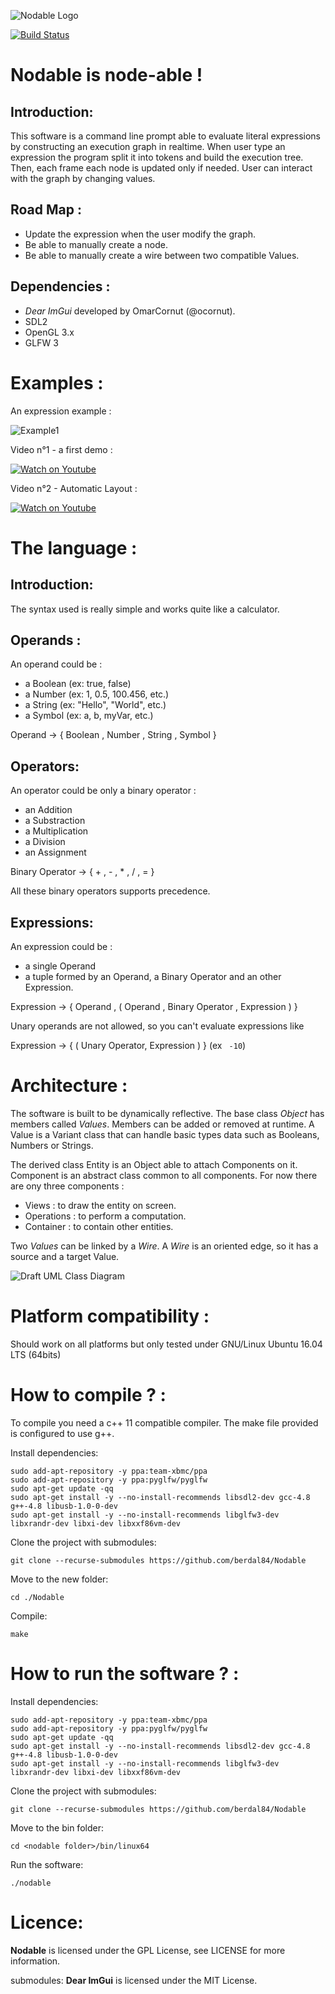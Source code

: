 ![Nodable Logo](https://github.com/berdal84/Nodable/blob/master/data/icon.png)

[![Build Status](https://travis-ci.org/berdal84/Nodable.svg?branch=master)](https://travis-ci.org/berdal84/Nodable)

Nodable is node-able !
======================

Introduction:
-------------

This software is a command line prompt able to evaluate literal expressions by constructing an execution graph in realtime.
When user type an expression the program split it into tokens and build the execution tree. Then, each frame each node is updated only if needed. User can interact with the graph by changing values.

Road Map :
----------
- Update the expression when the user modify the graph.
- Be able to manually create a node.
- Be able to manually create a wire between two compatible Values.

Dependencies :
--------------

- *Dear ImGui* developed by OmarCornut (@ocornut).
- SDL2
- OpenGL 3.x
- GLFW 3

Examples :
==========

An expression example :

![Example1](https://github.com/berdal84/Nodable/blob/master/screenshots/2018_05_20_Simplified_Graphs.png)

Video n°1 - a first demo :

[![Watch on Youtube](https://img.youtube.com/vi/1TWPsUd66XY/0.jpg)](http://www.youtube.com/watch?v=1TWPsUd66XY)

Video n°2 - Automatic Layout :

[![Watch on Youtube](https://img.youtube.com/vi/-4N3Krlsr_s/0.jpg)](http://www.youtube.com/watch?v=-4N3Krlsr_s)


The language :
==============

Introduction:
-------------

The syntax used is really simple and works quite like a calculator.

Operands :
----------

An operand could be :

- a Boolean (ex: true, false)
- a Number  (ex: 1, 0.5, 100.456, etc.)
- a String  (ex: "Hello", "World", etc.)
- a Symbol  (ex: a, b, myVar, etc.)

Operand -> { Boolean , Number , String , Symbol }

Operators:
----------

An operator could be only a binary operator :

- an Addition
- a Substraction
- a Multiplication
- a Division
- an Assignment

Binary Operator -> { + , - , * , / , = }

All these binary operators supports precedence.

Expressions:
------------

An expression could be :

- a single Operand
- a tuple formed by an Operand, a Binary Operator and an other Expression.

Expression -> { Operand , ( Operand , Binary Operator , Expression ) }

Unary operands are not allowed, so you can't evaluate expressions like

Expression -> { ( Unary Operator, Expression ) }  (ex ``` -10```)

Architecture :
==============

The software is built to be dynamically reflective. The base class *Object* has members called *Values*. Members can be added or removed at runtime.
A Value is a Variant class that can handle basic types data such as Booleans, Numbers or Strings.

The derived class Entity is an Object able to attach Components on it. Component is an abstract class common to all components. For now there are ony three components :
- Views : to draw the entity on screen.
- Operations : to perform a computation.
- Container : to contain other entities.

Two *Values* can be linked by a *Wire*. A *Wire* is an oriented edge, so it has a source and a target Value.

![Draft UML Class Diagram](https://github.com/berdal84/Nodable/blob/master/docs/ClassDiagram_2018_05_24.png)

Platform compatibility :
========================
Should work on all platforms but only tested under GNU/Linux Ubuntu 16.04 LTS (64bits)

How to compile ? :
==================

To compile you need a c++ 11 compatible compiler. The make file provided is configured to use g++.

Install dependencies:

```
sudo add-apt-repository -y ppa:team-xbmc/ppa
sudo add-apt-repository -y ppa:pyglfw/pyglfw
sudo apt-get update -qq
sudo apt-get install -y --no-install-recommends libsdl2-dev gcc-4.8 g++-4.8 libusb-1.0-0-dev
sudo apt-get install -y --no-install-recommends libglfw3-dev libxrandr-dev libxi-dev libxxf86vm-dev
```
Clone the project with submodules:
```
git clone --recurse-submodules https://github.com/berdal84/Nodable
```
Move to the new folder:
```
cd ./Nodable
```

Compile:
```
make
```

How to run the software ? :
===========================

Install dependencies:

```
sudo add-apt-repository -y ppa:team-xbmc/ppa
sudo add-apt-repository -y ppa:pyglfw/pyglfw
sudo apt-get update -qq
sudo apt-get install -y --no-install-recommends libsdl2-dev gcc-4.8 g++-4.8 libusb-1.0-0-dev
sudo apt-get install -y --no-install-recommends libglfw3-dev libxrandr-dev libxi-dev libxxf86vm-dev
```
Clone the project with submodules:
```
git clone --recurse-submodules https://github.com/berdal84/Nodable
```
Move to the bin folder:
```
cd <nodable folder>/bin/linux64
```
Run the software:
```
./nodable
```

Licence:
=========
**Nodable** is licensed under the GPL License, see LICENSE for more information.

submodules: **Dear ImGui** is licensed under the MIT License.
